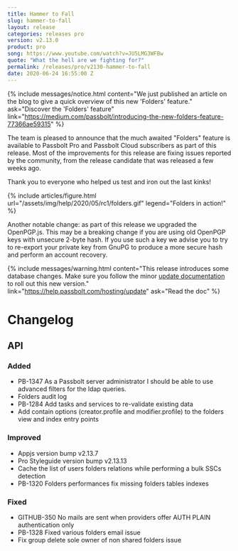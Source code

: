 ```yaml
---
title: Hammer to Fall
slug: hammer-to-fall
layout: release
categories: releases pro
version: v2.13.0
product: pro
song: https://www.youtube.com/watch?v=JU5LMG3WFBw
quote: "What the hell are we fighting for?"
permalink: /releases/pro/v2130-hammer-to-fall
date: 2020-06-24 16:55:00 Z 
---
```

{% include messages/notice.html
    content="We just published an article on the blog to give a quick overview of this new 'Folders' feature."
    ask="Discover the 'Folders' feature"
    link="https://medium.com/passbolt/introducing-the-new-folders-feature-77366ae59315"
%}

The team is pleased to announce that the much awaited "Folders" feature is available to Passbolt Pro and Passbolt Cloud
subscribers as part of this release. Most of the improvements for this release are fixing issues reported by the community,
from the release candidate that was released a few weeks ago. 

Thank you to everyone who helped us test and iron out the last kinks!

{% include articles/figure.html
    url="/assets/img/help/2020/05/rc1/folders.gif"
    legend="Folders in action!"
%}

Another notable change: as part of this release we upgraded the OpenPGP.js. This may be a breaking change 
if you are using old OpenPGP keys with unsecure 2-byte hash. If you use such a key we advise you to try to 
re-export your private key from GnuPG to produce a more secure hash and perform an account recovery.

{% include messages/warning.html
    content="This release introduces some database changes. Make sure you follow 
    the minor [update documentation](https://help.passbolt.com/hosting/update) to roll out this new version."
    link="https://help.passbolt.com/hosting/update"
    ask="Read the doc"
%}

# Changelog
## API
### Added
- PB-1347 As a Passbolt server administrator I should be able to use advanced filters for the ldap queries.
- Folders audit log
- PB-1284 Add tasks and services to re-validate existing data
- Add contain options (creator.profile and modifier.profile) to the folders view and index entry points

### Improved
- Appjs version bump v2.13.7
- Pro Styleguide version bump v2.13.13
- Cache the list of users folders relations while performing a bulk SSCs detection
- PB-1320 Folders performances fix missing folders tables indexes

### Fixed
- GITHUB-350 No mails are sent when providers offer AUTH PLAIN authentication only
- PB-1328 Fixed various folders email issue
- Fix group delete sole owner of non shared folders issue
